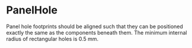 # PanelHole

Panel hole footprints should be aligned such that they can be positioned
exactly the same as the components beneath them. The minimum internal radius
of rectangular holes is 0.5 mm.
